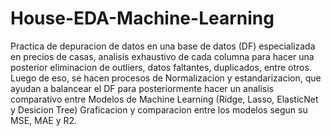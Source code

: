 # House-EDA-Machine-Learning

Practica de depuracion de datos en una base de datos (DF) especializada en precios de casas, analisis exhaustivo de cada columna para hacer una posterior eliminacion de outliers, datos faltantes, duplicados, entre otros.
Luego de eso, se hacen procesos de Normalizacion y estandarizacion, que ayudan a balancear el DF para posteriormente hacer un analisis comparativo entre Modelos de Machine Learning (Ridge, Lasso, ElasticNet y Desicion Tree)
Graficacion y comparacion entre los modelos segun su MSE, MAE y R2.
